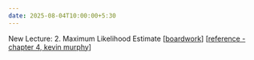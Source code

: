 ```yaml
---
date: 2025-08-04T10:00:00+5:30
---
```

New Lecture: 2. Maximum Likelihood Estimate [[boardwork](/AIL7024-2501/_images/slides/2_boardwork.pdf)] [[reference - chapter 4, kevin murphy](https://probml.github.io/pml-book/book0.html)]
